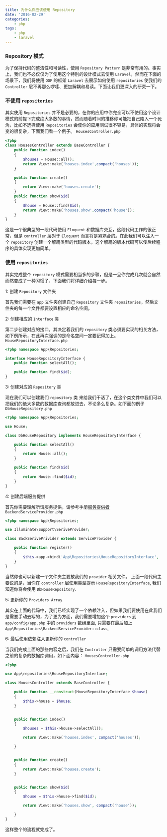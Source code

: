 ```yaml
---
title: 为什么你应该使用 Repository
date: '2016-02-29'
categories:
    - php
tags:
    - php
    - laravel
---
```



### Repository 模式

为了保持代码的整洁性和可读性，使用 `Repository Pattern` 是非常有用的。事实上，我们也不必仅仅为了使用这个特别的设计模式去使用 `Laravel`，然而在下面的场景下，我们将使用 `OOP` 的框架 `Laravel` 去展示如何使用 `repositories` 使我们的 `Controller` 层不再那么啰嗦、更加解耦和易读。下面让我们更深入的研究一下。

### 不使用 `repositories`

其实使用 `Repositories` 并不是必要的，在你的应用中你完全可以不使用这个设计模式的前提下完成绝大多数的事情，然而随着时间的推移你可能把自己陷入一个死角，比如不选择使用 `Repositories` 会使你的应用测试很不容易，具体的实现将会变的很复杂，下面我们看一个例子。 `HousesController.php`

```php
<?php
class HousesController extends BaseController {
    public function index()
    {
        $houses = House::all();
        return View::make('houses.index',compact('houses'));
    }

    public function create()
    {
        return View::make('houses.create');
    }
    public function show($id)
    {
        $house = House::find($id);
        return View::make('houses.show',compact('house'));
    }
}
```

这是一个很典型的一段代码使用 `Eloquent` 和数据库交互，这段代码工作的很正常，但是 `controller` 层对于 `Eloquent` 而言将是紧耦合的。在此我们可以注入一个 `repository` 创建一个解耦类型的代码版本，这个解耦的版本代码可以使后续程序的具体实现更加简单。

### 使用 `repositories`

其实完成整个 `repository` 模式需要相当多的步骤，但是一旦你完成几次就会自然而然变成了一种习惯了，下面我们将详细介绍每一步。

1: 创建 `Repository` 文件夹

首先我们需要在 `app` 文件夹创建自己 `Repository` 文件夹 `repositories`，然后文件夹的每一个文件都要设置相应的命名空间。

2: 创建相应的 `Interface` 类

第二步创建对应的接口，其决定着我们的 `repository` 类必须要实现的相关方法，如下例所示，在此再次强调的是命名空间一定要记得加上。  `HouseRepositoryInterface.php`

```php
<?php namespace App\Repositories;

interface HouseRepositoryInterface {
    public function selectAll();

    public function find($id);
}
```

3: 创建对应的 `Repository` 类

现在我们可以创建我们 `repository` 类 来给我们干活了，在这个类文件中我们可以把我们的绝大多数的数据库查询都放进去，不论多么复杂。如下面的例子 `DbHouseRepository.php`

```php
<?php namespace App\Repositories;

use House;

class DbHouseRepository implements HouseRepositoryInterface {

    public function selectAll()
    {
        return House::all();
    }

    public function find($id)
    {
        return House::find($id);
    }
}
```

4: 创建后端服务提供

首先你需要理解所谓服务提供，请参考手册[服务提供者](https://laravel.com/docs/5.0/providers/) `BackendServiceProvider.php`

```php
<?php namespace App\Repositories;

use Illuminate\Support\SeriveProvider;

class BackSerivePrivider extends ServiceProvider {

    public function register()
    {
        $this->app->bind('App\Repositories\HouseRepositoryInterface', 'App\Repositories\DbHouseRepository');
    }
}

```
当然你也可以新建一个文件夹主要放我们的 `provider` 相关文件。 上面一段代码主要说的是，当你在 `controller` 层使用类型提示 `HouseRepositoryInterface`, 我们知道你将会使用 `DbHouseRepository`.

5: 更新你的 `Providers Array`

其实在上面的代码中，我们已经实现了一个依赖注入，但如果我们要使用在此我们是需要手动去写的，为了更为方面，我们需要增加这个 `providers` 到 `app/config/app.php` 中的 `providers` 数组里面, 只需要在最后加上 `App\Repositories\BackendServiceProvider::class`,

6: 最后使用依赖注入更新你的 `controller`

当我们完成上面的那些内容之后，我们在 `Controller` 只需要简单的调用方法代替之前的复杂的数据库调用，如下面内容： `HousesController.php`

```php
<?php

use App\repositories\HouseRepositoryInterface;

class HousesController extends BaseController {

    public function __construct(HouseRepositoryInterface $house)
    {
        $this->house = $house;
    }


    public function index()
    {
        $houses = $this->house->selectAll();

        return View::make('houses.index', compact('houses'));

    }


    public function create()
    {
        return View::make('houses.create');
    }


    public function show($id)
    {
        $house = $this->house->find($id);

        return View::make('houses.show', compact('house'));

    }
}
```

这样整个的流程就完成了。
